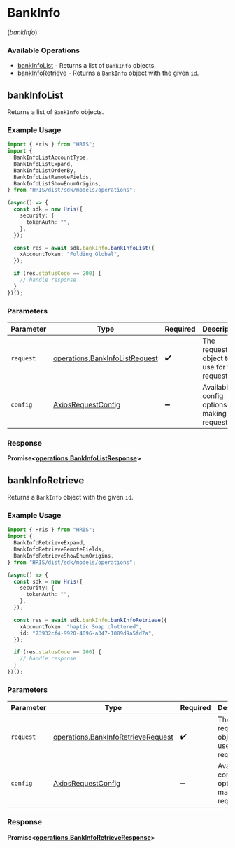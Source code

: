 # BankInfo
(*bankInfo*)

### Available Operations

* [bankInfoList](#bankinfolist) - Returns a list of `BankInfo` objects.
* [bankInfoRetrieve](#bankinforetrieve) - Returns a `BankInfo` object with the given `id`.

## bankInfoList

Returns a list of `BankInfo` objects.

### Example Usage

```typescript
import { Hris } from "HRIS";
import {
  BankInfoListAccountType,
  BankInfoListExpand,
  BankInfoListOrderBy,
  BankInfoListRemoteFields,
  BankInfoListShowEnumOrigins,
} from "HRIS/dist/sdk/models/operations";

(async() => {
  const sdk = new Hris({
    security: {
      tokenAuth: "",
    },
  });

  const res = await sdk.bankInfo.bankInfoList({
    xAccountToken: "Folding Global",
  });

  if (res.statusCode == 200) {
    // handle response
  }
})();
```

### Parameters

| Parameter                                                                        | Type                                                                             | Required                                                                         | Description                                                                      |
| -------------------------------------------------------------------------------- | -------------------------------------------------------------------------------- | -------------------------------------------------------------------------------- | -------------------------------------------------------------------------------- |
| `request`                                                                        | [operations.BankInfoListRequest](../../models/operations/bankinfolistrequest.md) | :heavy_check_mark:                                                               | The request object to use for the request.                                       |
| `config`                                                                         | [AxiosRequestConfig](https://axios-http.com/docs/req_config)                     | :heavy_minus_sign:                                                               | Available config options for making requests.                                    |


### Response

**Promise<[operations.BankInfoListResponse](../../models/operations/bankinfolistresponse.md)>**


## bankInfoRetrieve

Returns a `BankInfo` object with the given `id`.

### Example Usage

```typescript
import { Hris } from "HRIS";
import {
  BankInfoRetrieveExpand,
  BankInfoRetrieveRemoteFields,
  BankInfoRetrieveShowEnumOrigins,
} from "HRIS/dist/sdk/models/operations";

(async() => {
  const sdk = new Hris({
    security: {
      tokenAuth: "",
    },
  });

  const res = await sdk.bankInfo.bankInfoRetrieve({
    xAccountToken: "haptic Soap cluttered",
    id: "73932cf4-9920-4096-a347-1089d9a5fd7a",
  });

  if (res.statusCode == 200) {
    // handle response
  }
})();
```

### Parameters

| Parameter                                                                                | Type                                                                                     | Required                                                                                 | Description                                                                              |
| ---------------------------------------------------------------------------------------- | ---------------------------------------------------------------------------------------- | ---------------------------------------------------------------------------------------- | ---------------------------------------------------------------------------------------- |
| `request`                                                                                | [operations.BankInfoRetrieveRequest](../../models/operations/bankinforetrieverequest.md) | :heavy_check_mark:                                                                       | The request object to use for the request.                                               |
| `config`                                                                                 | [AxiosRequestConfig](https://axios-http.com/docs/req_config)                             | :heavy_minus_sign:                                                                       | Available config options for making requests.                                            |


### Response

**Promise<[operations.BankInfoRetrieveResponse](../../models/operations/bankinforetrieveresponse.md)>**

